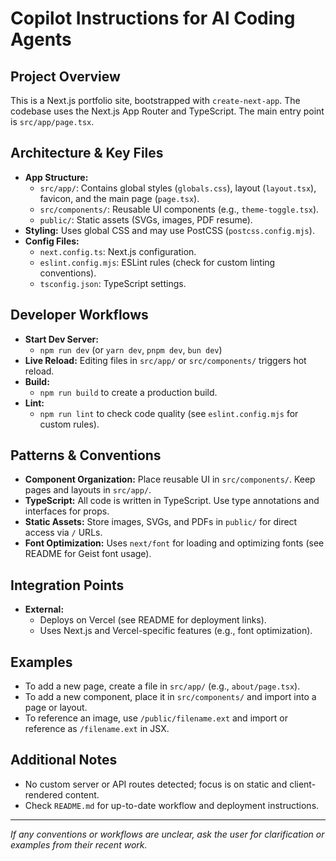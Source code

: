 # Copilot Instructions for AI Coding Agents

## Project Overview

This is a Next.js portfolio site, bootstrapped with `create-next-app`. The codebase uses the Next.js App Router and TypeScript. The main entry point is `src/app/page.tsx`.

## Architecture & Key Files

- **App Structure:**
  - `src/app/`: Contains global styles (`globals.css`), layout (`layout.tsx`), favicon, and the main page (`page.tsx`).
  - `src/components/`: Reusable UI components (e.g., `theme-toggle.tsx`).
  - `public/`: Static assets (SVGs, images, PDF resume).
- **Styling:** Uses global CSS and may use PostCSS (`postcss.config.mjs`).
- **Config Files:**
  - `next.config.ts`: Next.js configuration.
  - `eslint.config.mjs`: ESLint rules (check for custom linting conventions).
  - `tsconfig.json`: TypeScript settings.

## Developer Workflows

- **Start Dev Server:**
  - `npm run dev` (or `yarn dev`, `pnpm dev`, `bun dev`)
- **Live Reload:** Editing files in `src/app/` or `src/components/` triggers hot reload.
- **Build:**
  - `npm run build` to create a production build.
- **Lint:**
  - `npm run lint` to check code quality (see `eslint.config.mjs` for custom rules).

## Patterns & Conventions

- **Component Organization:** Place reusable UI in `src/components/`. Keep pages and layouts in `src/app/`.
- **TypeScript:** All code is written in TypeScript. Use type annotations and interfaces for props.
- **Static Assets:** Store images, SVGs, and PDFs in `public/` for direct access via `/` URLs.
- **Font Optimization:** Uses `next/font` for loading and optimizing fonts (see README for Geist font usage).

## Integration Points

- **External:**
  - Deploys on Vercel (see README for deployment links).
  - Uses Next.js and Vercel-specific features (e.g., font optimization).

## Examples

- To add a new page, create a file in `src/app/` (e.g., `about/page.tsx`).
- To add a new component, place it in `src/components/` and import into a page or layout.
- To reference an image, use `/public/filename.ext` and import or reference as `/filename.ext` in JSX.

## Additional Notes

- No custom server or API routes detected; focus is on static and client-rendered content.
- Check `README.md` for up-to-date workflow and deployment instructions.

---

_If any conventions or workflows are unclear, ask the user for clarification or examples from their recent work._

